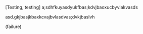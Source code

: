 [Testing, testing] a;sdhfkuyasdyukfbas;kdvjbaoxucbyvlakvasds




asd.gkjbasjkbaxkcvajbvlasdvas;dvkjbaslvh



(failure)